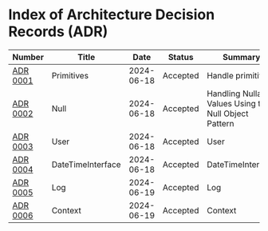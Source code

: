 # Index of Architecture Decision Records (ADR)

| Number                                        | Title             | Date       | Status   | Summary                                                |
|-----------------------------------------------|-------------------|------------|----------|--------------------------------------------------------|
| [ADR 0001](adr/ADR-0001-Primitives.md)        | Primitives        | 2024-06-18 | Accepted | Handle primitives                                      |
| [ADR 0002](adr/ADR-0002-Null.md)              | Null              | 2024-06-18 | Accepted | Handling Nullable Values Using the Null Object Pattern |
| [ADR 0003](adr/ADR-0003-User.md)              | User              | 2024-06-18 | Accepted | User                                                   |
| [ADR 0004](adr/ADR-0004-DateTimeInterface.md) | DateTimeInterface | 2024-06-18 | Accepted | DateTimeInterface                                      |
| [ADR 0005](adr/ADR-0005-Log.md)               | Log               | 2024-06-19 | Accepted | Log                                                    |
| [ADR 0006](adr/ADR-0006-Context.md)           | Context           | 2024-06-19 | Accepted | Context                                                |
